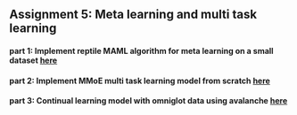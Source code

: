 
## Assignment 5: Meta learning and multi task learning

#### part 1: Implement reptile MAML algorithm for meta learning on a small dataset [here](https://github.com/KumudaBG/CMPE-297-Special-Topics-Assignments/blob/main/Assignment5/MAML_algorithm_for_meta_learning.ipynb)
#### part 2: Implement MMoE multi task learning model from scratch [here](https://github.com/KumudaBG/CMPE-297-Special-Topics-Assignments/blob/main/Assignment5/MMoE_multi_task_learning.ipynb)
#### part 3: Continual learning model with omniglot data using avalanche [here](https://github.com/KumudaBG/CMPE-297-Special-Topics-Assignments/blob/main/Assignment5/avalanche_CL_for_omniglot_data.ipynb)

